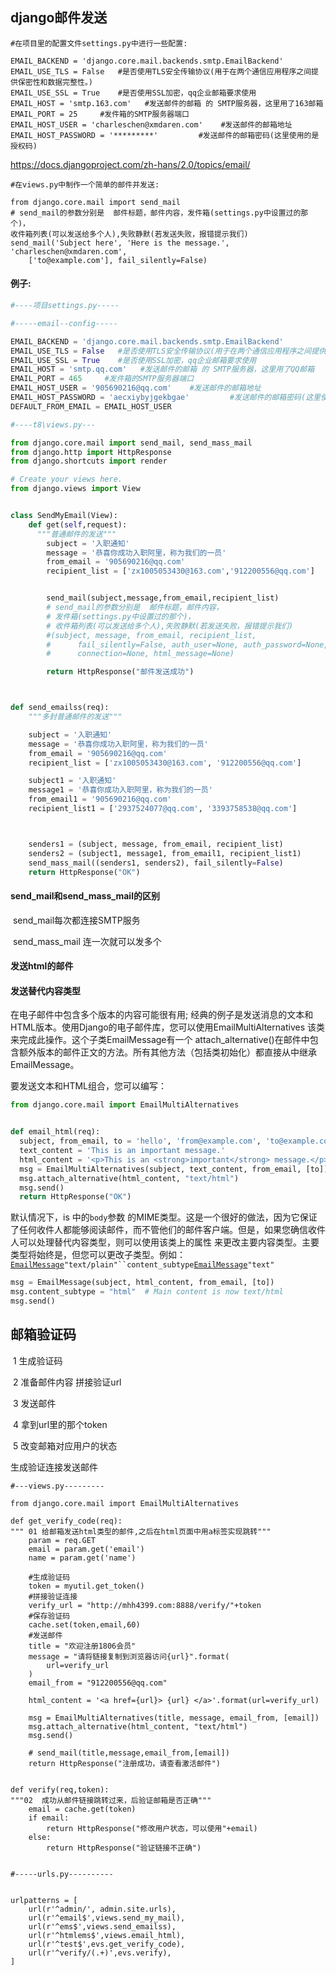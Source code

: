 ## django邮件发送



```
#在项目里的配置文件settings.py中进行一些配置:

EMAIL_BACKEND = 'django.core.mail.backends.smtp.EmailBackend'
EMAIL_USE_TLS = False   #是否使用TLS安全传输协议(用于在两个通信应用程序之间提供保密性和数据完整性。)
EMAIL_USE_SSL = True    #是否使用SSL加密，qq企业邮箱要求使用
EMAIL_HOST = 'smtp.163.com'   #发送邮件的邮箱 的 SMTP服务器，这里用了163邮箱
EMAIL_PORT = 25     #发件箱的SMTP服务器端口
EMAIL_HOST_USER = 'charleschen@xmdaren.com'    #发送邮件的邮箱地址
EMAIL_HOST_PASSWORD = '*********'         #发送邮件的邮箱密码(这里使用的是授权码)
```



https://docs.djangoproject.com/zh-hans/2.0/topics/email/



```
#在views.py中制作一个简单的邮件并发送:

from django.core.mail import send_mail  
# send_mail的参数分别是  邮件标题，邮件内容，发件箱(settings.py中设置过的那个)，
收件箱列表(可以发送给多个人),失败静默(若发送失败，报错提示我们)
send_mail('Subject here', 'Here is the message.', 'charleschen@xmdaren.com',
    ['to@example.com'], fail_silently=False)
```



#### 例子:



```python
#----项目settings.py-----

#-----email--config-----

EMAIL_BACKEND = 'django.core.mail.backends.smtp.EmailBackend'
EMAIL_USE_TLS = False   #是否使用TLS安全传输协议(用于在两个通信应用程序之间提供保密性和数据完整性。)
EMAIL_USE_SSL = True    #是否使用SSL加密，qq企业邮箱要求使用
EMAIL_HOST = 'smtp.qq.com'   #发送邮件的邮箱 的 SMTP服务器，这里用了QQ邮箱
EMAIL_PORT = 465     #发件箱的SMTP服务器端口
EMAIL_HOST_USER = '905690216@qq.com'    #发送邮件的邮箱地址
EMAIL_HOST_PASSWORD = 'aecxiybyjgekbgae'         #发送邮件的邮箱密码(这里使用的是授权码)
DEFAULT_FROM_EMAIL = EMAIL_HOST_USER
```







```python
#----t8\views.py---

from django.core.mail import send_mail, send_mass_mail
from django.http import HttpResponse
from django.shortcuts import render

# Create your views here.
from django.views import View


class SendMyEmail(View):
    def get(self,request):
      """普通邮件的发送"""
        subject = '入职通知'
        message = '恭喜你成功入职阿里，称为我们的一员'
        from_email = '905690216@qq.com'
        recipient_list = ['zx1005053430@163.com','912200556@qq.com']


        send_mail(subject,message,from_email,recipient_list)
        # send_mail的参数分别是  邮件标题，邮件内容，
        # 发件箱(settings.py中设置过的那个)，
        # 收件箱列表(可以发送给多个人),失败静默(若发送失败，报错提示我们)
        #(subject, message, from_email, recipient_list,
        #      fail_silently=False, auth_user=None, auth_password=None,
        #      connection=None, html_message=None)

        return HttpResponse("邮件发送成功")



def send_emailss(req):
    """多封普通邮件的发送"""

    subject = '入职通知'
    message = '恭喜你成功入职阿里，称为我们的一员'
    from_email = '905690216@qq.com'
    recipient_list = ['zx1005053430@163.com', '912200556@qq.com']

    subject1 = '入职通知'
    message1 = '恭喜你成功入职阿里，称为我们的一员'
    from_email1 = '905690216@qq.com'
    recipient_list1 = ['2937524077@qq.com', '3393758538@qq.com']



    senders1 = (subject, message, from_email, recipient_list)
    senders2 = (subject1, message1, from_email1, recipient_list1)
    send_mass_mail((senders1, senders2), fail_silently=False)
    return HttpResponse("OK")

```





#### send_mail和send_mass_mail的区别

​	send_mail每次都连接SMTP服务

​	send_mass_mail 连一次就可以发多个





#### 发送html的邮件



#### 发送替代内容类型

在电子邮件中包含多个版本的内容可能很有用; 经典的例子是发送消息的文本和HTML版本。使用Django的电子邮件库，您可以使用EmailMultiAlternatives 该类来完成此操作。这个子类EmailMessage有一个 attach_alternative()在邮件中包含额外版本的邮件正文的方法。所有其他方法（包括类初始化）都直接从中继承EmailMessage。

要发送文本和HTML组合，您可以编写：



```python
from django.core.mail import EmailMultiAlternatives


def email_html(req):
  subject, from_email, to = 'hello', 'from@example.com', 'to@example.com'
  text_content = 'This is an important message.'
  html_content = '<p>This is an <strong>important</strong> message.</p>'
  msg = EmailMultiAlternatives(subject, text_content, from_email, [to])
  msg.attach_alternative(html_content, "text/html")
  msg.send()
  return HttpResponse("OK")

```

默认情况下，is 中的`body`参数 的MIME类型。这是一个很好的做法，因为它保证了任何收件人都能够阅读邮件，而不管他们的邮件客户端。但是，如果您确信收件人可以处理替代内容类型，则可以使用该类上的属性 来更改主要内容类型。主要类型将始终是，但您可以更改子类型。例如：[`EmailMessage`](https://docs.djangoproject.com/zh-hans/2.0/topics/email/#django.core.mail.EmailMessage)`"text/plain"``content_subtype`[`EmailMessage`](https://docs.djangoproject.com/zh-hans/2.0/topics/email/#django.core.mail.EmailMessage)`"text"`



```python
msg = EmailMessage(subject, html_content, from_email, [to])
msg.content_subtype = "html"  # Main content is now text/html
msg.send()
```





## 邮箱验证码

​		1 生成验证码

​		2 准备邮件内容 拼接验证url

​		3 发送邮件

​		4 拿到url里的那个token

​		5 改变邮箱对应用户的状态

生成验证连接发送邮件



```
#---views.py---------

from django.core.mail import EmailMultiAlternatives

def get_verify_code(req):
""" 01 给邮箱发送html类型的邮件,之后在html页面中用a标签实现跳转"""
    param = req.GET
    email = param.get('email')
    name = param.get('name')

    #生成验证码
    token = myutil.get_token()
    #拼接验证连接
    verify_url = "http://mhh4399.com:8888/verify/"+token
    #保存验证码
    cache.set(token,email,60)
    #发送邮件
    title = "欢迎注册1806会员"
    message = "请将链接复制到浏览器访问{url}".format(
        url=verify_url
    )
    email_from = "912200556@qq.com"

    html_content = '<a href={url}> {url} </a>'.format(url=verify_url)
 
    msg = EmailMultiAlternatives(title, message, email_from, [email])
    msg.attach_alternative(html_content, "text/html")
    msg.send()

    # send_mail(title,message,email_from,[email])
    return HttpResponse("注册成功，请查看激活邮件")
    
    
def verify(req,token):
"""02  成功从邮件链接跳转过来，后验证邮箱是否正确"""
    email = cache.get(token)
    if email:
        return HttpResponse("修改用户状态，可以使用"+email)
    else:
        return HttpResponse("验证链接不正确")


```





```
#-----urls.py----------


urlpatterns = [
    url(r'^admin/', admin.site.urls),
    url(r'^email$',views.send_my_mail),
    url(r'^ems$',views.send_emailss),
    url(r'^htmlems$',views.email_html),
    url(r'^test$',evs.get_verify_code),
    url(r'^verify/(.+)',evs.verify),
]
  

```



